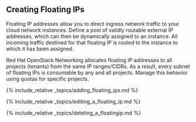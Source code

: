 ## Creating Floating IPs

Floating IP addresses allow you to direct ingress network traffic to
your cloud network instances. Define a pool of validly routable external
IP addresses, which can then be dynamically assigned to an instance. All
incoming traffic destined for that floating IP is routed to the instance
to which it has been assigned.

<div class="note">

Red Hat OpenStack Networking allocates floating IP addresses to all
projects (tenants) from the same IP ranges/CIDRs. As a result, every
subnet of floating IPs is consumable by any and all projects. Manage
this behavior using quotas for specific projects.

</div>

{% include_relative _topics/adding_floating_ips.md %}

{% include_relative _topics/editing_a_floating_ip.md %}

{% include_relative _topics/deleting_a_floatingip.md %}

